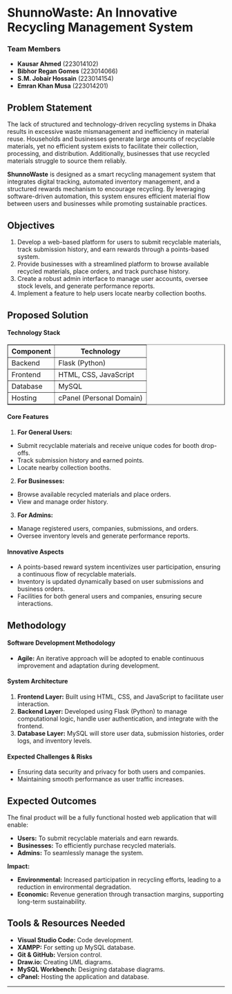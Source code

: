 # ShunnoWaste: An Innovative Recycling Management System

### Team Members
- **Kausar Ahmed** (223014102)
- **Bibhor Regan Gomes** (223014066)
- **S.M. Jobair Hossain** (223014154)
- **Emran Khan Musa** (223014201)

## Problem Statement

The lack of structured and technology-driven recycling systems in Dhaka results in excessive waste mismanagement and inefficiency in material reuse. Households and businesses generate large amounts of recyclable materials, yet no efficient system exists to facilitate their collection, processing, and distribution. Additionally, businesses that use recycled materials struggle to source them reliably.

**ShunnoWaste** is designed as a smart recycling management system that integrates digital tracking, automated inventory management, and a structured rewards mechanism to encourage recycling. By leveraging software-driven automation, this system ensures efficient material flow between users and businesses while promoting sustainable practices.

## Objectives
1. Develop a web-based platform for users to submit recyclable materials, track submission history, and earn rewards through a points-based system.
2. Provide businesses with a streamlined platform to browse available recycled materials, place orders, and track purchase history.
3. Create a robust admin interface to manage user accounts, oversee stock levels, and generate performance reports.
4. Implement a feature to help users locate nearby collection booths.

## Proposed Solution

#### Technology Stack
<table border="1" cellspacing="0" cellpadding="5">
  <tr>
    <th>Component</th>
    <th>Technology</th>
  </tr>
  <tr>
    <td>Backend</td>
    <td>Flask (Python)</td>
  </tr>
  <tr>
    <td>Frontend</td>
    <td>HTML, CSS, JavaScript</td>
  </tr>
  <tr>
    <td>Database</td>
    <td>MySQL</td>
  </tr>
  <tr>
    <td>Hosting</td>
    <td>cPanel (Personal Domain)</td>
  </tr>
</table>


#### Core Features

1. **For General Users:**
  - Submit recyclable materials and receive unique codes for booth drop-offs.
  - Track submission history and earned points.
  - Locate nearby collection booths.

2. **For Businesses:**
  - Browse available recycled materials and place orders.
  - View and manage order history.

3. **For Admins:**
  - Manage registered users, companies, submissions, and orders.
  - Oversee inventory levels and generate performance reports.

#### Innovative Aspects
- A points-based reward system incentivizes user participation, ensuring a continuous flow of recyclable materials.
- Inventory is updated dynamically based on user submissions and business orders.
- Facilities for both general users and companies, ensuring secure interactions.
  
## Methodology

#### Software Development Methodology
- **Agile:** An iterative approach will be adopted to enable continuous improvement and adaptation during development.

#### System Architecture
1. **Frontend Layer:** Built using HTML, CSS, and JavaScript to facilitate user interaction.
2. **Backend Layer:** Developed using Flask (Python) to manage computational logic, handle user authentication, and integrate with the frontend.
3. **Database Layer:** MySQL will store user data, submission histories, order logs, and inventory levels.

#### Expected Challenges & Risks
- Ensuring data security and privacy for both users and companies.
- Maintaining smooth performance as user traffic increases.

## Expected Outcomes
The final product will be a fully functional hosted web application that will enable:
- **Users:** To submit recyclable materials and earn rewards.
- **Businesses:** To efficiently purchase recycled materials.
- **Admins:** To seamlessly manage the system.

**Impact:**
- **Environmental:** Increased participation in recycling efforts, leading to a reduction in environmental degradation.
- **Economic:** Revenue generation through transaction margins, supporting long-term sustainability.

## Tools & Resources Needed
- **Visual Studio Code:** Code development.
- **XAMPP:** For setting up MySQL database.
- **Git & GitHub:** Version control.
- **Draw.io:** Creating UML diagrams.
- **MySQL Workbench:** Designing database diagrams.
- **cPanel:** Hosting the application and database.
 


---


